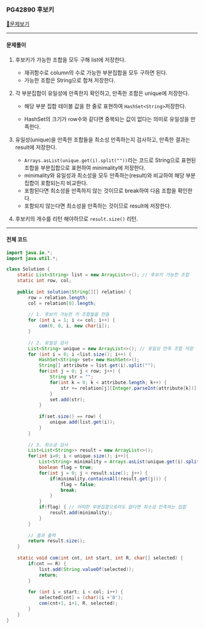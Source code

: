 ### PG42890 후보키

[📁문제보기](https://school.programmers.co.kr/learn/courses/30/lessons/42890?language=java)

---

#### 문제풀이

1. 후보키가 가능한 조합을 모두 구해 list에 저장한다.

   - 재귀함수로 column의 수로 가능한 부분집합을 모두 구하면 된다.
   - 가능한 조합은 String으로 합쳐 저장한다.

2. 각 부분집합이 유일성에 만족한지 확인하고, 만족한 조합은 unique에 저장한다.

   - 해당 부분 집합 테이블 값을 한 줄로 표현하여 `HashSet<String>`저장한다.

   - HashSet의 크기가 row수와 같다면 중복되는 값이 없다는 의미로 유일성을 만족한다.

3. 유일성(unique)을 만족한 조합들을 최소성 만족하는지 검사하고, 만족한 결과는 result에 저장한다.

   - `Arrays.asList(unique.get(i).split(""))`라는 코드로 String으로 표현된 조합을 부분집합으로 표현하여 minimality에 저장한다.
   - minimality와 유일성과 최소성을 모두 만족하는(result)와 비교하여 해당 부분집합이 포함되는지 비교한다.
   - 포함된다면 최소성을 만족하지 않는 것이므로 break하여 다음 조합을 확인한다.
   - 포함되지 않는다면 최소성을 만족하는 것이므로 result에 저장한다.

4. 후보키의 개수를 리턴 해야하므로 `result.size()` 리턴.

---

#### 전체 코드

```java
import java.io.*;
import java.util.*;

class Solution {
    static List<String> list = new ArrayList<>(); // 후보키 가능한 조합
    static int row, col;
    
    public int solution(String[][] relation) {
        row = relation.length;
        col = relation[0].length;
        
        // 1. 후보키 가능한 키 조합들을 만듬
        for (int i = 1; i <= col; i++) {
			com(0, 0, i, new char[i]);
		}
        
        // 2. 유일성 검사
        List<String> unique = new ArrayList<>(); // 유일성 만족 조합 저장
        for (int i = 0; i <list.size(); i++) {
            HashSet<String> set= new HashSet<>();
            String[] attribute = list.get(i).split("");
            for(int j = 0; j < row; j++) {
				String str = "";
				for(int k = 0; k < attribute.length; k++) {
					str += relation[j][Integer.parseInt(attribute[k])];
				}
				set.add(str);
			}
            
            if(set.size() == row) {
                unique.add(list.get(i));
            }
        }
        
        // 3. 최소성 검사
        List<List<String>> result = new ArrayList<>();
        for(int i=0; i < unique.size(); i++){
            List<String> minimality = Arrays.asList(unique.get(i).split("")); // 부분집합으로 쪼개기
            boolean flag = true;
            for(int j = 0; j < result.size(); j++) {
		        if(minimality.containsAll(result.get(j))) {
				    flag = false;
				    break;
		        }
		    }
            if(flag) { // 어떠한 부분집합으로라도 없다면 최소성 만족하는 집합
			    result.add(minimality);
		    }
        }
        
        // 결과 출력
        return result.size();
    }
    
    static void com(int cnt, int start, int R, char[] selected) {
        if(cnt == R) {
			list.add(String.valueOf(selected));
			return;
		}
		
		for (int i = start; i < col; i++) {
			selected[cnt] = (char)(i +'0');
			com(cnt+1, i+1, R, selected);
		}
    }
}
```
